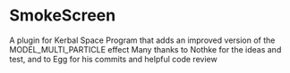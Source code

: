 SmokeScreen
===========

A plugin for Kerbal Space Program that adds an improved version of the MODEL_MULTI_PARTICLE effect
Many thanks to Nothke for the ideas and test, and to Egg for his commits and helpful code review
